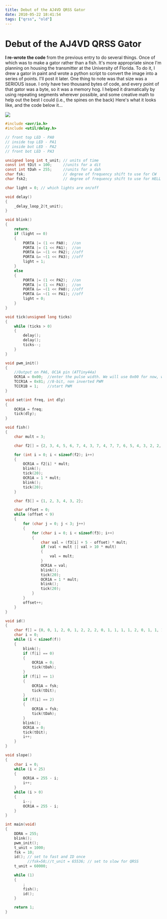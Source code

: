 ```yaml
---
title: Debut of the AJ4VD QRSS Gator
date: 2010-05-22 18:41:54
tags: ["qrss", "old"]
---
```


# Debut of the AJ4VD QRSS Gator

__I re-wrote the code__ from the previous entry to do several things. Once of which was to make a gator rather than a fish. It's more appropriate since I'm planning on housing the transmitter at the University of Florida. To do it, I drew a gator in paint and wrote a python script to convert the image into a series of points. I'll post it later. One thing to note was that size was a SERIOUS issue. I only have two thousand bytes of code, and every point of that gator was a byte, so it was a memory hog. I helped it dramatically by using repeating segments wherever possible, and some creative math to help out the best I could (i.e., the spines on the back) Here's what it looks like, and the code below it...

<div class="text-center img-border">

[![](aj4vd_gator_thumb.jpg)](aj4vd_gator.png)

</div>

```c
#include <avr/io.h>
#include <util/delay.h>

// front top LED - PA0
// inside top LED - PA1
// inside bot LED - PA2
// front bot LED - PA3

unsigned long int t_unit; // units of time
const int tDit = 100;     //units for a dit
const int tDah = 255;     //units for a dah
char fsk;                 // degree of frequency shift to use for CW
char fsk2;                // degree of frequency shift to use for HELL

char light = 0; // which lights are on/off

void delay()
{
    _delay_loop_2(t_unit);
}

void blink()
{
    return;
    if (light == 0)
    {
        PORTA |= (1 << PA0);  //on
        PORTA |= (1 << PA1);  //on
        PORTA &= ~(1 << PA2); //off
        PORTA &= ~(1 << PA3); //off
        light = 1;
    }
    else
    {
        PORTA |= (1 << PA2);  //on
        PORTA |= (1 << PA3);  //on
        PORTA &= ~(1 << PA0); //off
        PORTA &= ~(1 << PA1); //off
        light = 0;
    }
}

void tick(unsigned long ticks)
{
    while (ticks > 0)
    {
        delay();
        delay();
        ticks--;
    }
}

void pwm_init()
{
    //Output on PA6, OC1A pin (ATTiny44a)
    OCR1A = 0x00;  //enter the pulse width. We will use 0x00 for now, which is 0 power.
    TCCR1A = 0x81; //8-bit, non inverted PWM
    TCCR1B = 1;    //start PWM
}

void set(int freq, int dly)
{
    OCR1A = freq;
    tick(dly);
}

void fish()
{
    char mult = 3;

    char f2[] = {2, 3, 4, 5, 6, 7, 4, 3, 7, 4, 7, 7, 6, 5, 4, 3, 2, 2, 2, 3, 3, 3, 2, 2, 2, 3, 3, 3, 2, 2, 2, 3, 4, 5, 6, 7, 8, 4, 9, 5, 9, 6, 9, 6, 9, 6, 9, 8, 8, 7, 7, 6, 5, 4, 3, 3, 3, 4, 5, 5};

    for (int i = 0; i < sizeof(f2); i++)
    {
        OCR1A = f2[i] * mult;
        blink();
        tick(20);
        OCR1A = 1 * mult;
        blink();
        tick(20);
    }

    char f3[] = {1, 2, 3, 4, 3, 2};

    char offset = 0;
    while (offset < 9)
    {
        for (char j = 0; j < 3; j++)
        {
            for (char i = 0; i < sizeof(f3); i++)
            {
                char val = (f3[i] + 5 - offset) * mult;
                if (val < mult || val > 10 * mult)
                {
                    val = mult;
                }
                OCR1A = val;
                blink();
                tick(20);
                OCR1A = 1 * mult;
                blink();
                tick(20);
            }
        }
        offset++;
    }
}

void id()
{
    char f[] = {0, 0, 1, 2, 0, 1, 2, 2, 2, 0, 1, 1, 1, 1, 2, 0, 1, 1, 1, 2, 0, 2, 1, 1, 0, 0};
    char i = 0;
    while (i < sizeof(f))
    {
        blink();
        if (f[i] == 0)
        {
            OCR1A = 0;
            tick(tDah);
        }
        if (f[i] == 1)
        {
            OCR1A = fsk;
            tick(tDit);
        }
        if (f[i] == 2)
        {
            OCR1A = fsk;
            tick(tDah);
        }
        blink();
        OCR1A = 0;
        tick(tDit);
        i++;
    }
}

void slope()
{
    char i = 0;
    while (i < 25)
    {
        OCR1A = 255 - i;
        i++;
    }
    while (i > 0)
    {
        i--;
        OCR1A = 255 - i;
    }
}

int main(void)
{
    DDRA = 255;
    blink();
    pwm_init();
    t_unit = 1000;
    fsk = 10;
    id(); // set to fast and ID once
          //fsk=50;//t_unit = 65536; // set to slow for QRSS
    t_unit = 60000;

    while (1)
    {
        ;
        fish();
        id();
    }

    return 1;
}
```

